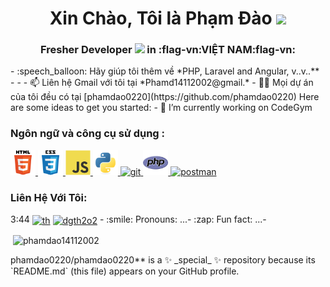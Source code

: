 <h1 align="center">Xin Chào, Tôi là Phạm Đào <a href="https://www.facebook.com/Phamdao1411"><img src="https://media.giphy.com/media/hvRJCLFzcasrR4ia7z/giphy.gif" width="25px"></a></h1>
<h3 align="center">Fresher Developer <img src="https://media.giphy.com/media/26AHONQ79FdWZhAI0/giphy.gif" width="25px"> in :flag-vn:VIỆT NAM:flag-vn:</h3>
- :speech_balloon: Hãy giúp tôi thêm về *PHP, Laravel and Angular, v..v..**
- - - 📫 Liên hệ Gmail với tôi tại *Phamd14112002@gmail.*
- 👨‍💻 Mọi dự án của tôi đều có tại [phamdao0220](https://github.com/phamdao0220)
Here are some ideas to get you started:
- 🔭 I’m currently working on CodeGym
<h3 align="left">Ngôn ngữ và công cụ sử dụng :</h3>
<p align="left">
    <a href="https://www.w3.org/html/" target="_blank"> <img src="https://raw.githubusercontent.com/devicons/devicon/master/icons/html5/html5-original-wordmark.svg" alt="html5" width="40" height="40"/> </a>
    <a href="https://www.w3schools.com/css/" target="_blank"> <img src="https://raw.githubusercontent.com/devicons/devicon/master/icons/css3/css3-original-wordmark.svg" alt="css3" width="40" height="40"/> </a>
    <a href="https://developer.mozilla.org/en-US/docs/Web/JavaScript" target="_blank"> <img src="https://raw.githubusercontent.com/devicons/devicon/master/icons/javascript/javascript-original.svg" alt="javascript" width="40" height="40"/> </a>
    <a href="https://www.python.org" target="_blank"> <img src="https://raw.githubusercontent.com/devicons/devicon/master/icons/python/python-original.svg" alt="python" width="40" height="40"/> </a>
      <a href="https://git-scm.com/" target="_blank"> <img src="https://www.vectorlogo.zone/logos/git-scm/git-scm-icon.svg" alt="git" width="40" height="40"/> </a>
  <a href="https://www.php.net" target="_blank"> <img src="https://raw.githubusercontent.com/devicons/devicon/master/icons/php/php-original.svg" alt="php" width="40" height="40"/> </a> 
  <a href="https://postman.com" target="_blank"> <img src="https://www.vectorlogo.zone/logos/getpostman/getpostman-icon.svg" alt="postman" width="40" height="40"/> </a>  
  </p>
 <h3 align="left">Liên Hệ Với Tôi:</h3>
<p align="left">
3:44
<a href="https://www.facebook.com/Phamdao1411" target="blank"><img align="center" src="https://cdn.jsdelivr.net/npm/simple-icons@3.0.1/icons/facebook.svg" alt="th" height="30" width="40" /></a>
<a href="https://www.instagram.com/phamd14112002/" target="blank"><img align="center" src="https://cdn.jsdelivr.net/npm/simple-icons@3.0.1/icons/instagram.svg" alt="dgth2o2" height="30" width="40" /></a>
- :smile: Pronouns: ...- :zap: Fun fact: ...- <p>&nbsp;<img align="center" src="https://github-readme-stats.vercel.app/api?username=phamdao0220&show_icons=true&locale=en" alt="phamdao14112002" /></p>
phamdao0220/phamdao0220** is a ✨ _special_ ✨ repository because its `README.md` (this file) appears on your GitHub profile.
